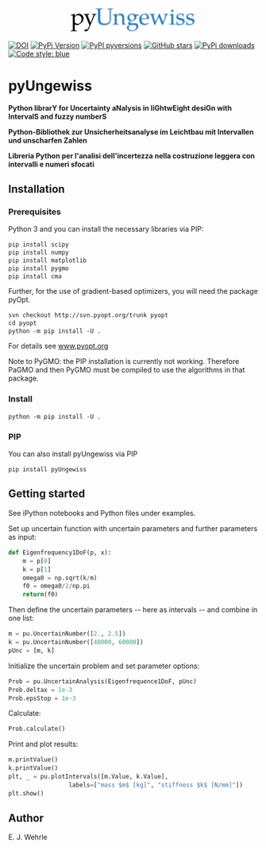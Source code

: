 <p align=center><img height="50%" width="50%" src="figures/Logo_pyUngewiss.svg"></p>

[![DOI](https://zenodo.org/badge/DOI/10.5281/zenodo.5651233.svg?style=flat-square)](https://doi.org/10.5281/zenodo.5651233)
[![PyPi Version](https://img.shields.io/pypi/v/pyUngewiss.svg?style=flat-square)](https://pypi.org/project/pyUngewiss)
[![PyPI pyversions](https://img.shields.io/pypi/pyversions/pyUngewiss.svg?style=flat-square)](https://pypi.org/project/pyUngewiss/)
[![GitHub stars](https://img.shields.io/github/stars/e-dub/pyUngewiss.svg?style=flat-square&logo=github&label=Stars&logoColor=white)](https://github.com/e-dub/pyUngewiss)
[![PyPi downloads](https://img.shields.io/pypi/dm/pyUngewiss.svg?style=flat-square)](https://pypistats.org/packages/pyUngewiss)
[![Code style: blue](https://img.shields.io/badge/code%20style-blue-blue.svg)](https://blue.readthedocs.io/)

# pyUngewiss

**Python librarY for Uncertainty aNalysis in liGhtwEight desiGn with IntervalS and fuzzy numberS**

**Python-Bibliothek zur Unsicherheitsanalyse im Leichtbau mit Intervallen und unscharfen Zahlen**

**Libreria Python per l'analisi dell'incertezza nella costruzione leggera con intervalli e numeri sfocati**

## Installation
### Prerequisites
Python 3 and you can install the necessary libraries via PIP:
```
pip install scipy
pip install numpy
pip install matplotlib
pip install pygmo
pip install cma
```
Further, for the use of gradient-based optimizers, you will need the package pyOpt.
```
svn checkout http://svn.pyopt.org/trunk pyopt
cd pyopt
python -m pip install -U .
```
For details see www.pyopt.org

Note to PyGMO: the PIP installation is currently not working. Therefore PaGMO and then PyGMO must be compiled to use the algorithms in that package. 

### Install
```
python -m pip install -U .
```

### PIP
You can also install pyUngewiss via PIP
```
pip install pyUngewiss
```

## Getting started
See iPython notebooks and Python files under examples.

Set up uncertain function with uncertain parameters and further parameters as input:
```Python
def Eigenfrequency1DoF(p, x):
    m = p[0]
    k = p[1]
    omega0 = np.sqrt(k/m)
    f0 = omega0/2/np.pi
    return(f0)
```

Then define the uncertain parameters -- here as intervals -- and combine in one list:
```Python
m = pu.UncertainNumber([2., 2.5])
k = pu.UncertainNumber([40000, 60000])
pUnc = [m, k]
```

Initialize the uncertain problem and set parameter options:
```Python
Prob = pu.UncertainAnalysis(Eigenfrequence1DoF, pUnc)
Prob.deltax = 1e-3
Prob.epsStop = 1e-3
```

Calculate:
```Python
Prob.calculate()
```
Print and plot results:
```Python
m.printValue()
k.printValue()
plt, _ = pu.plotIntervals([m.Value, k.Value],
                 labels=["mass $m$ [kg]", "stiffness $k$ [N/mm]"])
plt.show()
```

## Author
E. J. Wehrle
